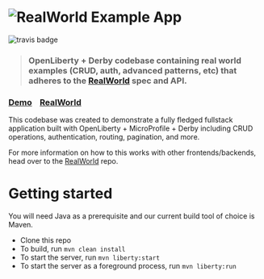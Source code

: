 # ![RealWorld Example App](static/openliberty-realworld-logo.png)

![travis badge](https://travis-ci.com/dshimo/realworld-starter-kit.svg?branch=master)


> ### OpenLiberty + Derby codebase containing real world examples (CRUD, auth, advanced patterns, etc) that adheres to the [RealWorld](https://github.com/gothinkster/realworld) spec and API.


### [Demo](https://github.com/gothinkster/realworld)&nbsp;&nbsp;&nbsp;&nbsp;[RealWorld](https://github.com/gothinkster/realworld)


This codebase was created to demonstrate a fully fledged fullstack application built with OpenLiberty + MicroProfile + Derby including CRUD operations, authentication, routing, pagination, and more.

For more information on how to this works with other frontends/backends, head over to the [RealWorld](https://github.com/gothinkster/realworld) repo.

# Getting started

You will need Java as a prerequisite and our current build tool of choice is Maven.
* Clone this repo
* To build, run `mvn clean install`
* To start the server, run `mvn liberty:start`
* To start the server as a foreground process, run `mvn liberty:run`
